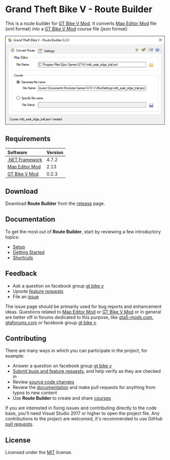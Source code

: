 # Grand Theft Bike V - Route Builder

This is a route builder for [GT Bike V Mod](https://de.gta5-mods.com/scripts/gt-bike-v). It converts [Map Editor Mod](https://de.gta5-mods.com/scripts/map-editor) file (xml format) into a [GT Bike V Mod](https://de.gta5-mods.com/scripts/gt-bike-v) course file (json format)

![Grand Theft Bike V - Route Builder](https://github.com/gtbikev/docs/blob/master/route-builder/images/route-builder.png)

## Requirements

| Software                                                                        | Version |
| :------------------------------------------------------------------------------ | :------ |
| [.NET Framework](https://dotnet.microsoft.com/download/dotnet-framework/net472) | 4.7.2   |
| [Map Editor Mod](https://de.gta5-mods.com/scripts/map-editor)                   | 2.13    |
| [GT Bike V Mod](https://de.gta5-mods.com/scripts/gt-bike-v)                     | 0.2.3   |

## Download

Download **Route Builder** from the [release](https://github.com/gtbikev/route-builder/releases) page.

## Documentation

To get the most out of **Route Builder**, start by reviewing a few introductory topics:
* [Setup](https://github.com/gtbikev/docs/blob/master/route-builder/SETUP.md)
* [Getting Started](https://github.com/gtbikev/docs/blob/master/route-builder/GETTING-STARTED.md)
* [Shortcuts](https://github.com/gtbikev/docs/blob/master/route-builder/SHORTCUTS.md)

## Feedback

* Ask a question on facebook group [gt bike v](https://www.facebook.com/groups/1089053124812221/)
* Upvote [feature requests](https://github.com/gtbikev/route-builder/issues?q=is%3Aopen+is%3Aissue+label%3Aenhancement+sort%3Areactions-%2B1-desc)
* File an [issue](https://github.com/gtbikev/route-builder/issues)

The issue page should be primarily used for bug reports and enhancement ideas. Questions related to [Map Editor Mod](https://de.gta5-mods.com/scripts/map-editor) or [GT Bike V Mod](https://de.gta5-mods.com/scripts/gt-bike-v) or in general are better off in forums dedicated to this purpose, like [gta5-mods.com](https://gta5-mods.com), [gtaforums.com](https://gtaforums.com) or facebook group [gt bike v](https://www.facebook.com/groups/1089053124812221/).

## Contributing

There are many ways in which you can participate in the project, for example:
* Answer a question on facebook group [gt bike v](https://www.facebook.com/groups/1089053124812221/)
* [Submit bugs and feature requests](https://github.com/gtbikev/route-builder/issues), and help verify as they are checked in
* Review [source code changes](https://github.com/gtbikev/route-builder/pulls)
* Review the [documentation](https://github.com/gtbikev/docs/blob/master/route-builder/INDEX.md) and make pull requests for anything from typos to new content
* Use **Route Builder** to create and share [courses](https://github.com/gtbikev/courses)

If you are interested in fixing issues and contributing directly to the code base, you'll need Visual Studio 2017 or higher to open the project file. Any contributions to the project are welcomed, it's recommended to use GitHub [pull requests](https://help.github.com/en/github/collaborating-with-issues-and-pull-requests/about-pull-requests).

## License

Licensed under the [MIT](https://github.com/gtbikev/route-builder/blob/master/LICENSE.md) license.